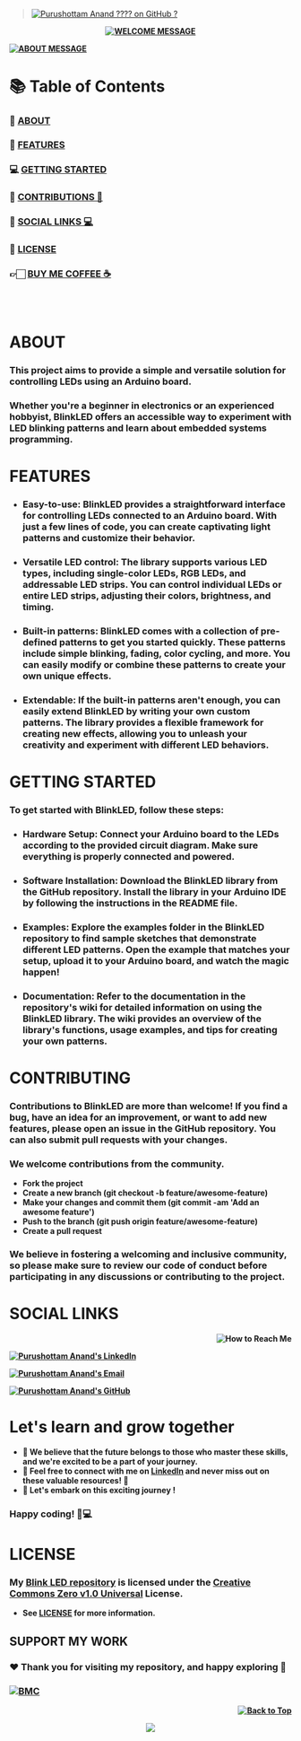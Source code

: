> [![Purushottam Anand ???? on GitHub ?](https://github.com/creativepuru.png?size=100)](https://github.com/creativepuru "Purushottam Anand ???? on GitHub ?")

<b>

<div align="center"> 

[![WELCOME MESSAGE](https://readme-typing-svg.demolab.com?font=Calibri&size=28&duration=2000&pause=1000&multiline=true&width=750&height=80&lines=👋+WELCOME+TO+MY+BLINK+LED+REPOSITORY+📘)](https://github.com/creativepuru/BlinkLED)

</div>

[![ABOUT MESSAGE](https://readme-typing-svg.demolab.com?font=Calibri&size=28&duration=1000&pause=1000&multiline=true&width=1200&height=120&lines=📚+This+project+aims+to+provide+a+simple+versatile+solution+for+controlling+LEDs+using+an+Arduino+board;✨+I+am+constantly+adding+new+contents.;+💭+So+make+sure+to+check+back+often+🕙)](https://github.com/creativepuru)

# 📚 Table of Contents
### 🔰 [ABOUT](#about)
### 🔰 [FEATURES](#features)
### 💻 [GETTING STARTED](#getting-started)
### 📣 [CONTRIBUTIONS 🤝](#contributing)
### 📲 [SOCIAL LINKS 💻](#social-links)
### 📖 [LICENSE](#license)
### 👉🏻 [BUY ME COFFEE ☕](#support-my-work)

<br> </br>

# ABOUT
### This project aims to provide a simple and versatile solution for controlling LEDs using an Arduino board. 
### Whether you're a beginner in electronics or an experienced hobbyist, BlinkLED offers an accessible way to experiment with LED blinking patterns and learn about embedded systems programming.

# FEATURES
- ### Easy-to-use: BlinkLED provides a straightforward interface for controlling LEDs connected to an Arduino board. With just a few lines of code, you can create captivating light patterns and customize their behavior.

- ### Versatile LED control: The library supports various LED types, including single-color LEDs, RGB LEDs, and addressable LED strips. You can control individual LEDs or entire LED strips, adjusting their colors, brightness, and timing.

- ### Built-in patterns: BlinkLED comes with a collection of pre-defined patterns to get you started quickly. These patterns include simple blinking, fading, color cycling, and more. You can easily modify or combine these patterns to create your own unique effects.

- ### Extendable: If the built-in patterns aren't enough, you can easily extend BlinkLED by writing your own custom patterns. The library provides a flexible framework for creating new effects, allowing you to unleash your creativity and experiment with different LED behaviors.

# GETTING STARTED
### To get started with BlinkLED, follow these steps:

- ### Hardware Setup: Connect your Arduino board to the LEDs according to the provided circuit diagram. Make sure everything is properly connected and powered.

- ### Software Installation: Download the BlinkLED library from the GitHub repository. Install the library in your Arduino IDE by following the instructions in the README file.

- ### Examples: Explore the examples folder in the BlinkLED repository to find sample sketches that demonstrate different LED patterns. Open the example that matches your setup, upload it to your Arduino board, and watch the magic happen!

- ### Documentation: Refer to the documentation in the repository's wiki for detailed information on using the BlinkLED library. The wiki provides an overview of the library's functions, usage examples, and tips for creating your own patterns.

# CONTRIBUTING
### Contributions to BlinkLED are more than welcome! If you find a bug, have an idea for an improvement, or want to add new features, please open an issue in the GitHub repository. You can also submit pull requests with your changes.

### We welcome contributions from the community.

- Fork the project
- Create a new branch (git checkout -b feature/awesome-feature)
- Make your changes and commit them (git commit -am 'Add an awesome feature')
- Push to the branch (git push origin feature/awesome-feature)
- Create a pull request

### We believe in fostering a welcoming and inclusive community, so please make sure to review our code of conduct before participating in any discussions or contributing to the project.

# SOCIAL LINKS

<p align="right">
<img src="https://readme-typing-svg.demolab.com?font=Calibri&size=28&duration=2000&pause=1000&multiline=true&width=600&height=40&lines=📲+How+to+reach+me+💻+" alt="How to Reach Me" /> </p>

[![Purushottam Anand's LinkedIn](https://img.shields.io/badge/-📲%20Connect%20on%20Linkedin-blue?style=for-the-badge&logo=linkedin)](https://openinapp.co/connect-on-linkedin-puru "Purushottam Anand's LinkedIn Profile")

[![Purushottam Anand's Email](https://img.shields.io/badge/Gmail-use%20Desktop%20/%20Laptop%20to%20open%20Gmail-blue?style=for-the-badge&logo=gmail)](https://openinapp.co/gmailpuru "Gmail - use Desktop / Laptop to open Gmail")

[![Purushottam Anand's GitHub](https://img.shields.io/badge/GitHub-❤️%20Sponsor%20me%20on%20GitHub-gr?style=for-the-badge&logo=github)](https://openinapp.co/githubpuru "Purushottam Anand's GitHub Page")

# Let's learn and grow together
- 🤖 We believe that the future belongs to those who master these skills, and we're excited to be a part of your journey. 
- 💪 Feel free to connect with me on [LinkedIn](https://openinapp.co/linkedinpuru "Purushottam Anand on Linkedin") and never miss out on these valuable resources! 🚀
- 🌟 Let's embark on this exciting journey !
### Happy coding! 🚀💻

# LICENSE
### My [Blink LED repository](https://github.com/creativepuru/BlinkLED) is licensed under the [Creative Commons Zero v1.0 Universal](https://github.com/creativepuru/BlinkLED/blob/main/LICENSE) License. 
- See [LICENSE](https://github.com/creativepuru/BlinkLED/blob/main/LICENSE) for more information.

## SUPPORT MY WORK

### ❤️ Thank you for visiting my repository, and happy exploring 🤗

### [![BMC](https://img.shields.io/badge/Buy%20Me%20a%20Coffee%20☕-%23FFDD00.svg?&style=for-the-badge&logo=buy-me-a-coffee&logoColor=black)](https://www.buymeacoffee.com/creativepuru)

<p align="right">
<a href="#top">
<img src="https://img.shields.io/static/v1?label&message=Back+to+Top&color=red&style=for-the-badge&logo" alt="Back to Top" /> </a> </p>

</b>

<!-- Footer -->
<p align="center">
  <img src="https://capsule-render.vercel.app/api?type=waving&color=gradient&height=100&section=footer"/>
</p>